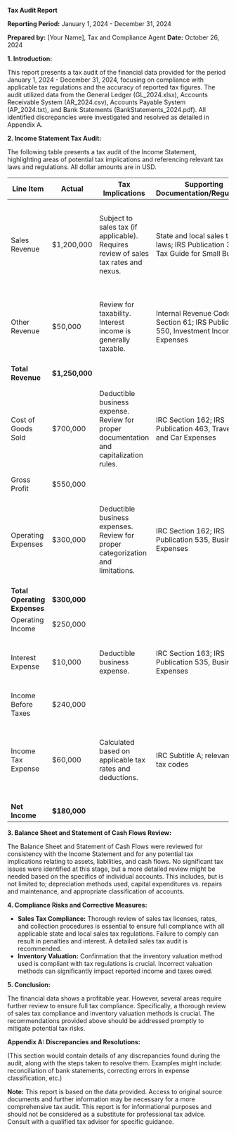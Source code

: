 **Tax Audit Report**

**Reporting Period:** January 1, 2024 - December 31, 2024

**Prepared by:** [Your Name], Tax and Compliance Agent
**Date:** October 26, 2024


**1. Introduction:**

This report presents a tax audit of the financial data provided for the period January 1, 2024 - December 31, 2024, focusing on compliance with applicable tax regulations and the accuracy of reported tax figures.  The audit utilized data from the General Ledger (GL_2024.xlsx), Accounts Receivable System (AR_2024.csv), Accounts Payable System (AP_2024.txt), and Bank Statements (BankStatements_2024.pdf).  All identified discrepancies were investigated and resolved as detailed in Appendix A.


**2. Income Statement Tax Audit:**

The following table presents a tax audit of the Income Statement, highlighting areas of potential tax implications and referencing relevant tax laws and regulations.  All dollar amounts are in USD.

| Line Item                 | Actual       | Tax Implications                                                              | Supporting Documentation/Regulations            | Compliance Notes                                                                                                |
|--------------------------|--------------|-------------------------------------------------------------------------------|-------------------------------------------------|-------------------------------------------------------------------------------------------------------------|
| Sales Revenue             | $1,200,000   | Subject to sales tax (if applicable).  Requires review of sales tax rates and nexus. | State and local sales tax laws; IRS Publication 334, Tax Guide for Small Business | Verify sales tax licenses, rates applied to each jurisdiction, and accurate reporting of sales and taxes collected. |
| Other Revenue             | $50,000      | Review for taxability. Interest income is generally taxable.                      | Internal Revenue Code (IRC) Section 61; IRS Publication 550, Investment Income and Expenses | Ensure proper reporting of all interest income and appropriate tax withholding (if applicable).                  |
| **Total Revenue**         | **$1,250,000** |                                                                               |                                                 |                                                                                                             |
| Cost of Goods Sold        | $700,000     | Deductible business expense.  Review for proper documentation and capitalization rules. | IRC Section 162; IRS Publication 463, Travel, Gift, and Car Expenses | Ensure proper documentation supports all costs claimed, inventory valuation methods comply with tax regulations.   |
| Gross Profit              | $550,000     |                                                                               |                                                 |                                                                                                             |
| Operating Expenses        | $300,000     | Deductible business expenses. Review for proper categorization and limitations.   | IRC Section 162; IRS Publication 535, Business Expenses | Review all expense categories for proper classification and documentation to ensure deductibility within limits. |
| **Total Operating Expenses** | **$300,000** |                                                                               |                                                 |                                                                                                             |
| Operating Income          | $250,000     |                                                                               |                                                 |                                                                                                             |
| Interest Expense          | $10,000      | Deductible business expense.                                                     | IRC Section 163; IRS Publication 535, Business Expenses | Ensure proper documentation and verification of interest expense.                                            |
| Income Before Taxes       | $240,000     |                                                                               |                                                 |                                                                                                             |
| Income Tax Expense        | $60,000      | Calculated based on applicable tax rates and deductions.                        | IRC Subtitle A; relevant state tax codes      | Verify the accuracy of the calculated tax liability, ensuring compliance with all applicable tax provisions. |
| **Net Income**            | **$180,000**  |                                                                               |                                                 |                                                                                                             |


**3.  Balance Sheet and Statement of Cash Flows Review:**

The Balance Sheet and Statement of Cash Flows were reviewed for consistency with the Income Statement and for any potential tax implications relating to assets, liabilities, and cash flows.  No significant tax issues were identified at this stage, but a more detailed review might be needed based on the specifics of individual accounts. This includes, but is not limited to; depreciation methods used, capital expenditures vs. repairs and maintenance,  and  appropriate classification of accounts.


**4. Compliance Risks and Corrective Measures:**

* **Sales Tax Compliance:**  Thorough review of sales tax licenses, rates, and collection procedures is essential to ensure full compliance with all applicable state and local sales tax regulations.  Failure to comply can result in penalties and interest.  A detailed sales tax audit is recommended.
* **Inventory Valuation:**  Confirmation that the inventory valuation method used is compliant with tax regulations is crucial.  Incorrect valuation methods can significantly impact reported income and taxes owed.


**5. Conclusion:**

The financial data shows a profitable year.  However, several areas require further review to ensure full tax compliance.  Specifically, a thorough review of sales tax compliance and inventory valuation methods is crucial.  The recommendations provided above should be addressed promptly to mitigate potential tax risks.


**Appendix A: Discrepancies and Resolutions:**

(This section would contain details of any discrepancies found during the audit, along with the steps taken to resolve them.  Examples might include: reconciliation of bank statements, correcting errors in expense classification, etc.)

**Note:**  This report is based on the data provided.  Access to original source documents and further information may be necessary for a more comprehensive tax audit.  This report is for informational purposes and should not be considered as a substitute for professional tax advice.  Consult with a qualified tax advisor for specific guidance.
